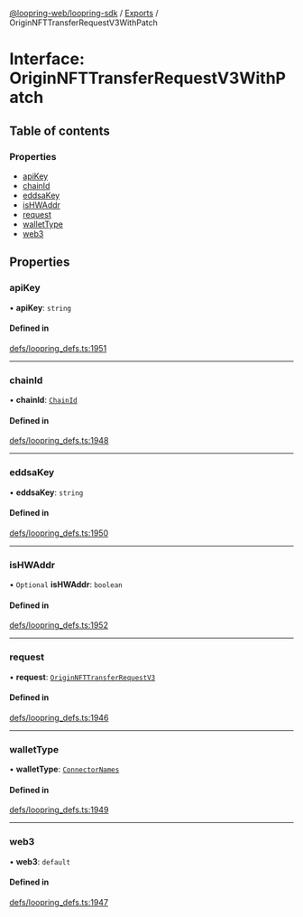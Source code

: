 [@loopring-web/loopring-sdk](../README.md) / [Exports](../modules.md) / OriginNFTTransferRequestV3WithPatch

# Interface: OriginNFTTransferRequestV3WithPatch

## Table of contents

### Properties

- [apiKey](OriginNFTTransferRequestV3WithPatch.md#apikey)
- [chainId](OriginNFTTransferRequestV3WithPatch.md#chainid)
- [eddsaKey](OriginNFTTransferRequestV3WithPatch.md#eddsakey)
- [isHWAddr](OriginNFTTransferRequestV3WithPatch.md#ishwaddr)
- [request](OriginNFTTransferRequestV3WithPatch.md#request)
- [walletType](OriginNFTTransferRequestV3WithPatch.md#wallettype)
- [web3](OriginNFTTransferRequestV3WithPatch.md#web3)

## Properties

### apiKey

• **apiKey**: `string`

#### Defined in

[defs/loopring_defs.ts:1951](https://github.com/Loopring/loopring_sdk/blob/532648f/src/defs/loopring_defs.ts#L1951)

___

### chainId

• **chainId**: [`ChainId`](../enums/ChainId.md)

#### Defined in

[defs/loopring_defs.ts:1948](https://github.com/Loopring/loopring_sdk/blob/532648f/src/defs/loopring_defs.ts#L1948)

___

### eddsaKey

• **eddsaKey**: `string`

#### Defined in

[defs/loopring_defs.ts:1950](https://github.com/Loopring/loopring_sdk/blob/532648f/src/defs/loopring_defs.ts#L1950)

___

### isHWAddr

• `Optional` **isHWAddr**: `boolean`

#### Defined in

[defs/loopring_defs.ts:1952](https://github.com/Loopring/loopring_sdk/blob/532648f/src/defs/loopring_defs.ts#L1952)

___

### request

• **request**: [`OriginNFTTransferRequestV3`](OriginNFTTransferRequestV3.md)

#### Defined in

[defs/loopring_defs.ts:1946](https://github.com/Loopring/loopring_sdk/blob/532648f/src/defs/loopring_defs.ts#L1946)

___

### walletType

• **walletType**: [`ConnectorNames`](../enums/ConnectorNames.md)

#### Defined in

[defs/loopring_defs.ts:1949](https://github.com/Loopring/loopring_sdk/blob/532648f/src/defs/loopring_defs.ts#L1949)

___

### web3

• **web3**: `default`

#### Defined in

[defs/loopring_defs.ts:1947](https://github.com/Loopring/loopring_sdk/blob/532648f/src/defs/loopring_defs.ts#L1947)
